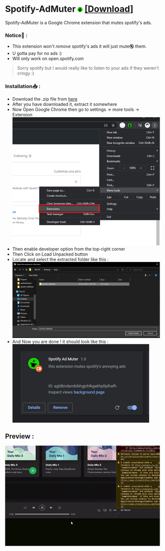 # Spotify-AdMuter ![icon](icon16.png) [[Download]](https://github.com/AeroAndZero/Spotify-AdMuter/releases/download/v1.0/Spotify-AdMuter.zip)


 Spotify-AdMuter is a Google Chrome extension that mutes spotify's ads. 
### Notice📝 :
  - This extension won't *remove* spotify's ads it will just mute🔇 them. 
  -  U gotta pay for no ads :)
  - Will only work on open.spotify.com





> Sorry spotify but I would really like to listen to your ads if they weren't cringy :)



### Installation📥 :
 - Download the .zip file from [here](https://github.com/AeroAndZero/Spotify-AdMuter/releases/download/v1.0/Spotify-AdMuter.zip)
 - After you have downloaded it, extract it somewhere
 - Now Open Google Chrome then go to settings -> more tools -> Extension                 
 ![go to Extensions](readmeAssets/step1.png)           
 - Then enable developer option from the top-right corner        
 - Then Click on Load Unpacked button         
 - Locate and select the extracted folder like this :             
 ![select extension](readmeAssets/step2.png)          
 - And Now you are done ! it should look like this :             
 ![done](readmeAssets/step3.png)   
## Preview :
![preview](readmeAssets/preview.gif) 
